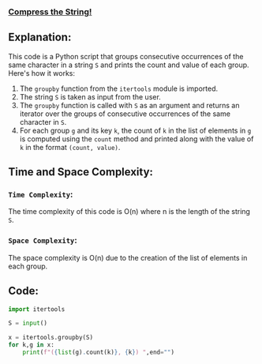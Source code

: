 ### [Compress the String!](https://www.hackerrank.com/challenges/compress-the-string/problem?isFullScreen=false)

## Explanation:
This code is a Python script that groups consecutive occurrences of the same character in a string `S` and prints the count and value of each group. Here's how it works:

1. The `groupby` function from the `itertools` module is imported.
2. The string `S` is taken as input from the user.
3. The `groupby` function is called with `S` as an argument and returns an iterator over the groups of consecutive occurrences of the same character in `S`.
4. For each group `g` and its key `k`, the count of `k` in the list of elements in `g` is computed using the `count` method and printed along with the value of `k` in the format `(count, value)`.

## Time and Space Complexity:
### `Time Complexity`:
The time complexity of this code is O(n) where n is the length of the string `S`.

### `Space Complexity`:
The space complexity is O(n) due to the creation of the list of elements in each group.

## Code:
```py
import itertools

S = input()

x = itertools.groupby(S)
for k,g in x:
    print(f"({list(g).count(k)}, {k}) ",end="")
```
